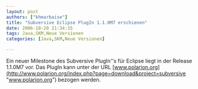 ```yaml
---
layout: post
authors: ["khmarbaise"]
title: "Subversive Eclipse PlugIn 1.1.0M7 erschienen"
date: 2006-10-20 21:34:15
tags: Java,SKM,Neue Versionen
categories: [Java,SKM,Neue Versionen]

---
```

Ein neuer Milestone des Subversive PlugIn''s für Eclipse liegt in der Release 1.1.0M7 vor. Das PlugIn kann unter der URL 
[www.polarion.org](http://www.polarion.org/index.php?page=download&project=subversive "www.polarion.org") bezogen werden.

